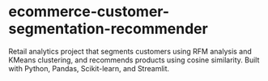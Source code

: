 # ecommerce-customer-segmentation-recommender
Retail analytics project that segments customers using RFM analysis and KMeans clustering, and recommends products using cosine similarity. Built with Python, Pandas, Scikit-learn, and Streamlit.
